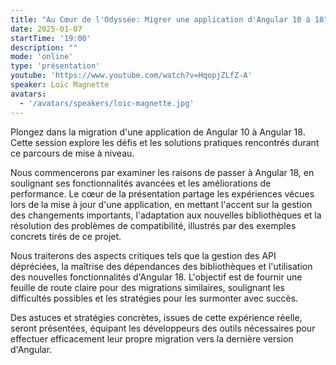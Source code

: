 ```yaml
---
title: "Au Cœur de l'Odyssée: Migrer une application d'Angular 10 à 18"
date: 2025-01-07
startTime: '19:00'
description: ""
mode: 'online'
type: 'présentation'
youtube: 'https://www.youtube.com/watch?v=HqopjZLfZ-A'
speaker: Loïc Magnette
avatars:
  - '/avatars/speakers/loic-magnette.jpg'
---
```


Plongez dans la migration d'une application de Angular 10 à Angular 18. Cette session explore les défis et les solutions pratiques rencontrés durant ce parcours de mise à niveau.

Nous commencerons par examiner les raisons de passer à Angular 18, en soulignant ses fonctionnalités avancées et les améliorations de performance. Le cœur de la présentation partage les expériences vécues lors de la mise à jour d'une application, en mettant l'accent sur la gestion des changements importants, l'adaptation aux nouvelles bibliothèques et la résolution des problèmes de compatibilité, illustrés par des exemples concrets tirés de ce projet.

Nous traiterons des aspects critiques tels que la gestion des API dépréciées, la maîtrise des dépendances des bibliothèques et l'utilisation des nouvelles fonctionnalités d'Angular 18. L'objectif est de fournir une feuille de route claire pour des migrations similaires, soulignant les difficultés possibles et les stratégies pour les surmonter avec succès.

Des astuces et stratégies concrètes, issues de cette expérience réelle, seront présentées, équipant les développeurs des outils nécessaires pour effectuer efficacement leur propre migration vers la dernière version d'Angular.
